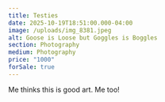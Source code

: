 ```yaml
---
title: Testies
date: 2025-10-19T18:51:00.000-04:00
image: /uploads/img_8381.jpeg
alt: Goose is Loose but Goggles is Boggles
section: Photography
medium: Photography
price: "1000"
forSale: true
---
```

Me thinks this is good art. Me too!
